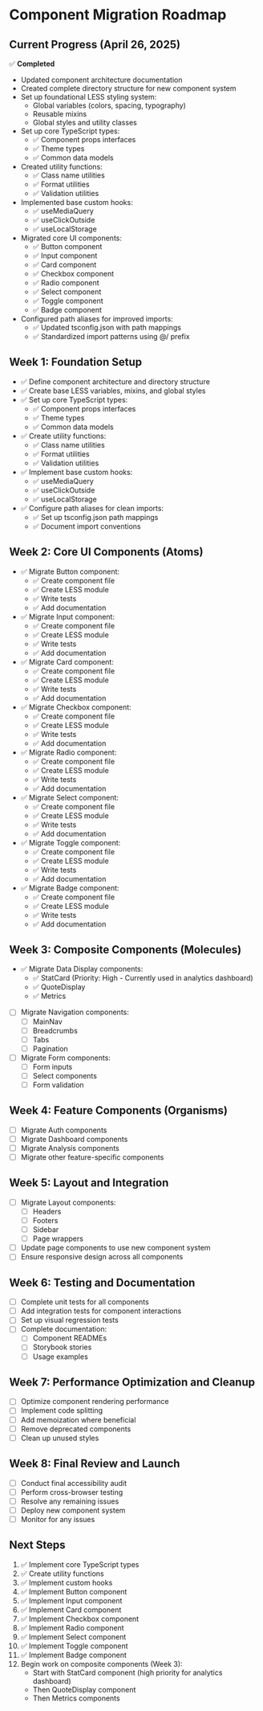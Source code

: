 # Component Migration Roadmap

## Current Progress (April 26, 2025)

✅ **Completed**
- Updated component architecture documentation
- Created complete directory structure for new component system
- Set up foundational LESS styling system:
  - Global variables (colors, spacing, typography)
  - Reusable mixins
  - Global styles and utility classes
- Set up core TypeScript types:
  - ✅ Component props interfaces
  - ✅ Theme types
  - ✅ Common data models
- Created utility functions:
  - ✅ Class name utilities
  - ✅ Format utilities
  - ✅ Validation utilities
- Implemented base custom hooks:
  - ✅ useMediaQuery
  - ✅ useClickOutside
  - ✅ useLocalStorage
- Migrated core UI components:
  - ✅ Button component
  - ✅ Input component
  - ✅ Card component
  - ✅ Checkbox component
  - ✅ Radio component
  - ✅ Select component
  - ✅ Toggle component
  - ✅ Badge component
- Configured path aliases for improved imports:
  - ✅ Updated tsconfig.json with path mappings
  - ✅ Standardized import patterns using @/ prefix

## Week 1: Foundation Setup

- ✅ Define component architecture and directory structure
- ✅ Create base LESS variables, mixins, and global styles
- ✅ Set up core TypeScript types:
  - ✅ Component props interfaces
  - ✅ Theme types
  - ✅ Common data models
- ✅ Create utility functions:
  - ✅ Class name utilities
  - ✅ Format utilities
  - ✅ Validation utilities
- ✅ Implement base custom hooks:
  - ✅ useMediaQuery
  - ✅ useClickOutside
  - ✅ useLocalStorage
- ✅ Configure path aliases for clean imports:
  - ✅ Set up tsconfig.json path mappings
  - ✅ Document import conventions

## Week 2: Core UI Components (Atoms)

- ✅ Migrate Button component:
  - ✅ Create component file
  - ✅ Create LESS module
  - ✅ Write tests
  - ✅ Add documentation
- ✅ Migrate Input component:
  - ✅ Create component file
  - ✅ Create LESS module
  - ✅ Write tests
  - ✅ Add documentation
- ✅ Migrate Card component:
  - ✅ Create component file
  - ✅ Create LESS module
  - ✅ Write tests
  - ✅ Add documentation
- ✅ Migrate Checkbox component:
  - ✅ Create component file
  - ✅ Create LESS module
  - ✅ Write tests
  - ✅ Add documentation
- ✅ Migrate Radio component:
  - ✅ Create component file
  - ✅ Create LESS module
  - ✅ Write tests
  - ✅ Add documentation
- ✅ Migrate Select component:
  - ✅ Create component file
  - ✅ Create LESS module
  - ✅ Write tests
  - ✅ Add documentation
- ✅ Migrate Toggle component:
  - ✅ Create component file
  - ✅ Create LESS module
  - ✅ Write tests
  - ✅ Add documentation
- ✅ Migrate Badge component:
  - ✅ Create component file
  - ✅ Create LESS module
  - ✅ Write tests
  - ✅ Add documentation

## Week 3: Composite Components (Molecules)

- ✅ Migrate Data Display components:
  - ✅ StatCard (Priority: High - Currently used in analytics dashboard)
  - ✅ QuoteDisplay
  - ✅ Metrics
- [ ] Migrate Navigation components:
  - [ ] MainNav
  - [ ] Breadcrumbs
  - [ ] Tabs
  - [ ] Pagination
- [ ] Migrate Form components:
  - [ ] Form inputs
  - [ ] Select components
  - [ ] Form validation

## Week 4: Feature Components (Organisms)

- [ ] Migrate Auth components
- [ ] Migrate Dashboard components
- [ ] Migrate Analysis components
- [ ] Migrate other feature-specific components

## Week 5: Layout and Integration

- [ ] Migrate Layout components:
  - [ ] Headers
  - [ ] Footers
  - [ ] Sidebar
  - [ ] Page wrappers
- [ ] Update page components to use new component system
- [ ] Ensure responsive design across all components

## Week 6: Testing and Documentation

- [ ] Complete unit tests for all components
- [ ] Add integration tests for component interactions
- [ ] Set up visual regression tests
- [ ] Complete documentation:
  - [ ] Component READMEs
  - [ ] Storybook stories
  - [ ] Usage examples

## Week 7: Performance Optimization and Cleanup

- [ ] Optimize component rendering performance
- [ ] Implement code splitting
- [ ] Add memoization where beneficial
- [ ] Remove deprecated components
- [ ] Clean up unused styles

## Week 8: Final Review and Launch

- [ ] Conduct final accessibility audit
- [ ] Perform cross-browser testing
- [ ] Resolve any remaining issues
- [ ] Deploy new component system
- [ ] Monitor for any issues

## Next Steps

1. ✅ Implement core TypeScript types
2. ✅ Create utility functions
3. ✅ Implement custom hooks
4. ✅ Implement Button component
5. ✅ Implement Input component
6. ✅ Implement Card component
7. ✅ Implement Checkbox component
8. ✅ Implement Radio component
9. ✅ Implement Select component
10. ✅ Implement Toggle component
11. ✅ Implement Badge component
12. Begin work on composite components (Week 3):
    - Start with StatCard component (high priority for analytics dashboard)
    - Then QuoteDisplay component
    - Then Metrics components